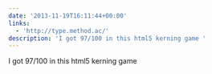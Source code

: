 ```yaml
---
date: '2013-11-19T16:11:44+00:00'
links:
  - 'http://type.method.ac/'
description: 'I got 97/100 in this html5 kerning game '
---
```

I got 97/100 in this html5 kerning game 
